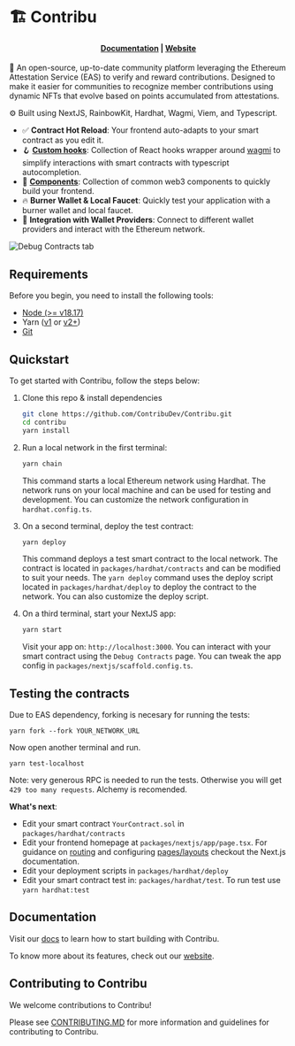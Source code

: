 # 🏗 Contribu

<h4 align="center">
  <a href="https://docs.contribu.io">Documentation</a> |
  <a href="https://contribu.io">Website</a>
</h4>

🧪 An open-source, up-to-date community platform leveraging the Ethereum Attestation Service (EAS) to verify and reward contributions. Designed to make it easier for communities to recognize member contributions using dynamic NFTs that evolve based on points accumulated from attestations.

⚙️ Built using NextJS, RainbowKit, Hardhat, Wagmi, Viem, and Typescript.

- ✅ **Contract Hot Reload**: Your frontend auto-adapts to your smart contract as you edit it.
- 🪝 **[Custom hooks](https://docs.contribu.io/hooks/)**: Collection of React hooks wrapper around [wagmi](https://wagmi.sh/) to simplify interactions with smart contracts with typescript autocompletion.
- 🧱 [**Components**](https://docs.contribu.io/components/): Collection of common web3 components to quickly build your frontend.
- 🔥 **Burner Wallet & Local Faucet**: Quickly test your application with a burner wallet and local faucet.
- 🔐 **Integration with Wallet Providers**: Connect to different wallet providers and interact with the Ethereum network.

![Debug Contracts tab](https://github.com/contribu/contribu/assets/55535804/b237af0c-5027-4849-a5c1-2e31495cccb1)

## Requirements

Before you begin, you need to install the following tools:

- [Node (>= v18.17)](https://nodejs.org/en/download/)
- Yarn ([v1](https://classic.yarnpkg.com/en/docs/install/) or [v2+](https://yarnpkg.com/getting-started/install))
- [Git](https://git-scm.com/downloads)

## Quickstart

To get started with Contribu, follow the steps below:

1. Clone this repo & install dependencies

   ```sh
   git clone https://github.com/ContribuDev/Contribu.git
   cd contribu
   yarn install
   ```

2. Run a local network in the first terminal:

   ```sh
   yarn chain
   ```

   This command starts a local Ethereum network using Hardhat. The network runs on your local machine and can be used for testing and development. You can customize the network configuration in `hardhat.config.ts`.

3. On a second terminal, deploy the test contract:

   ```sh
   yarn deploy
   ```

   This command deploys a test smart contract to the local network. The contract is located in `packages/hardhat/contracts` and can be modified to suit your needs. The `yarn deploy` command uses the deploy script located in `packages/hardhat/deploy` to deploy the contract to the network. You can also customize the deploy script.

4. On a third terminal, start your NextJS app:

   ```sh
   yarn start
   ```

   Visit your app on: `http://localhost:3000`. You can interact with your smart contract using the `Debug Contracts` page. You can tweak the app config in `packages/nextjs/scaffold.config.ts`.

## Testing the contracts

Due to EAS dependency, forking is necesary for running the tests:

```
yarn fork --fork YOUR_NETWORK_URL
```

Now open another terminal and run.

```
yarn test-localhost
```

Note: very generous RPC is needed to run the tests. Otherwise you will get `429 too many requests`. Alchemy is recomended.

**What's next**:

- Edit your smart contract `YourContract.sol` in `packages/hardhat/contracts`
- Edit your frontend homepage at `packages/nextjs/app/page.tsx`. For guidance on [routing](https://nextjs.org/docs/app/building-your-application/routing/defining-routes) and configuring [pages/layouts](https://nextjs.org/docs/app/building-your-application/routing/pages-and-layouts) checkout the Next.js documentation.
- Edit your deployment scripts in `packages/hardhat/deploy`
- Edit your smart contract test in: `packages/hardhat/test`. To run test use `yarn hardhat:test`

## Documentation

Visit our [docs](https://docs.contribu.io) to learn how to start building with Contribu.

To know more about its features, check out our [website](https://contribu.io).

## Contributing to Contribu

We welcome contributions to Contribu!

Please see [CONTRIBUTING.MD](https://github.com/ContribuDev/Contribu/blob/main/CONTRIBUTING.md) for more information and guidelines for contributing to Contribu.
